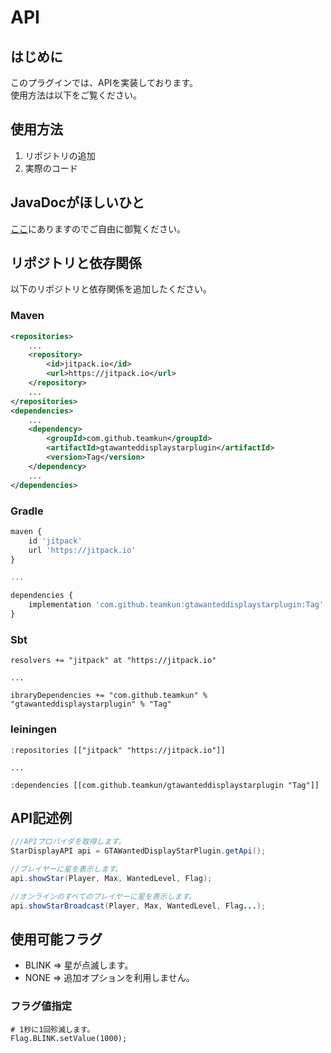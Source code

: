 # API

## はじめに
このプラグインでは、APIを実装しております。  
使用方法は以下をご覧ください。

## 使用方法
1. リポジトリの追加
2. 実際のコード

## JavaDocがほしいひと
[ここ](https://teamkun.github.io/GTAWantedDisplayStarPlugin/)にありますのでご自由に御覧ください。

## リポジトリと依存関係
以下のリポジトリと依存関係を追加したください。
### Maven
```xml
<repositories>
    ...
    <repository>
        <id>jitpack.io</id>
        <url>https://jitpack.io</url>
    </repository>
    ...
</repositories>
<dependencies>
    ...
    <dependency>
        <groupId>com.github.teamkun</groupId>
        <artifactId>gtawanteddisplaystarplugin</artifactId>
        <version>Tag</version>
    </dependency>
    ...
</dependencies>
```

### Gradle

```javascript
maven {
    id 'jitpack'
    url 'https://jitpack.io' 
}

...

dependencies {
    implementation 'com.github.teamkun:gtawanteddisplaystarplugin:Tag'
}
```

### Sbt
```
resolvers += "jitpack" at "https://jitpack.io"

...

ibraryDependencies += "com.github.teamkun" % "gtawanteddisplaystarplugin" % "Tag"
```

### Ieiningen
```
:repositories [["jitpack" "https://jitpack.io"]]

...

:dependencies [[com.github.teamkun/gtawanteddisplaystarplugin "Tag"]]
```

## API記述例
```java
///APIプロバイダを取得します。
StarDisplayAPI api = GTAWantedDisplayStarPlugin.getApi();

//プレイヤーに星を表示します。
api.showStar(Player, Max, WantedLevel, Flag);

//オンラインのすべてのプレイヤーに星を表示します。
api.showStarBroadcast(Player, Max, WantedLevel, Flag...);
```

## 使用可能フラグ
+ BLINK => 星が点滅します。
+ NONE => 追加オプションを利用しません。
### フラグ値指定
```
# 1秒に1回殄滅します。
Flag.BLINK.setValue(1000);
```

